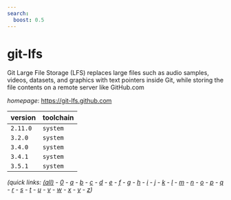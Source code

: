 ```yaml
---
search:
  boost: 0.5
---
```

# git-lfs

Git Large File Storage (LFS) replaces large files such as audio  samples, videos, datasets, and graphics with text pointers inside Git, while  storing the file contents on a remote server like GitHub.com

*homepage*: <https://git-lfs.github.com>

version | toolchain
--------|----------
``2.11.0`` | ``system``
``3.2.0`` | ``system``
``3.4.0`` | ``system``
``3.4.1`` | ``system``
``3.5.1`` | ``system``


*(quick links: [(all)](../index.md) - [0](../0/index.md) - [a](../a/index.md) - [b](../b/index.md) - [c](../c/index.md) - [d](../d/index.md) - [e](../e/index.md) - [f](../f/index.md) - [g](../g/index.md) - [h](../h/index.md) - [i](../i/index.md) - [j](../j/index.md) - [k](../k/index.md) - [l](../l/index.md) - [m](../m/index.md) - [n](../n/index.md) - [o](../o/index.md) - [p](../p/index.md) - [q](../q/index.md) - [r](../r/index.md) - [s](../s/index.md) - [t](../t/index.md) - [u](../u/index.md) - [v](../v/index.md) - [w](../w/index.md) - [x](../x/index.md) - [y](../y/index.md) - [z](../z/index.md))*

